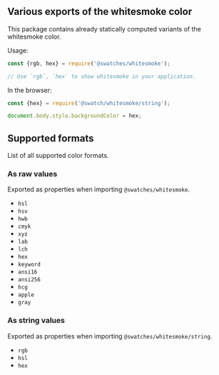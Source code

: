 ## Various exports of the whitesmoke color

This package contains already statically computed variants of the whitesmoke color.

Usage:
```js
const {rgb, hex} = require('@swatches/whitesmoke');

// Use `rgb`, `hex` to show whitesmoke in your application.
```

In the browser:
```js
const {hex} = require('@swatch/whitesmoke/string');

document.body.style.backgroundColor = hex;
```

## Supported formats


List of all supported color formats.

### As raw values

Exported as properties when importing `@swatches/whitesmoke`.

- `hsl`
- `hsv`
- `hwb`
- `cmyk`
- `xyz`
- `lab`
- `lch`
- `hex`
- `keyword`
- `ansi16`
- `ansi256`
- `hcg`
- `apple`
- `gray`

### As string values

Exported as properties when importing `@swatches/whitesmoke/string`.

- `rgb`
- `hsl`
- `hex`
